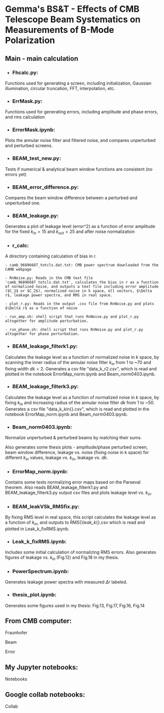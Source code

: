 # Gemma's BS&T - Effects of CMB Telescope Beam Systematics on Measurements of B-Mode Polarization

## Main - main calculation


- ### Fhcalc.py: 
Functions used for generating a screen, including initialization, Gaussian illumination, circular truncation, FFT, interpolation, etc.

- ### ErrMask.py: 
Functions used for generating errors, including amplitude and phase errors, and rms calculation

- ### ErrorMask.ipynb: 
Plots the annular noise filter and filtered noise, and compares unperturbed and perturbed screens.

- ### BEAM_test_new.py: 
Tests if numerical & analytical beam window functions are consistent (no errors yet)

- ### BEAM_error_difference.py: 
Compares the beam window difference between a perturbed and unperturbed one.

- ### BEAM_leakage.py: 
Generates a plot of leakage level (error^2) as a function of error amplitude for the fixed $k_{in}=15$ and $k_{out}=25$ and after noise normalization

- ### r_calc: 
A directory containing calculation of bias in r.

    - camb_96896687_totcls.dat.txt: CMB power spectrum downloaded from the CAMB webpage

    - RnNoise.py: Reads in the CMB text file 'camb_96896687_totcls.dat.txt', calculates the bias in r as a function of normalized noise, and outputs a text file including error amplitude ($C_1$ or $C_2$), normalized noise in k space, ell vectors, $\Delta r$, leakage power spectra, and RMS in real space. 

    - plot_r.py: Reads in the output .csv file from RnNoise.py and plots $\Delta r$ as a function of noise

    - run_amp.sh: shell script that runs RnNoise.py and plot_r.py altogether for amplitude perturbation.

    - run_phase.sh: shell script that runs RnNoise.py and plot_r.py altogether for phase perturbation.

- ### BEAM_leakage_filterk1.py:
Calculates the leakage level as a function of normalized noise in $k$ space, by scanning the inner radius of the annular noise filter $k_{in}$ from 1 to ~70 and fixing width $dk=2$. Generates a csv file "data_k_r2.csv", which is read and plotted in the notebook ErrorMap_norm.ipynb and Beam_norm0403.ipynb.

- ### BEAM_leakage_filterk3.py:
Calculates the leakage level as a function of normalized noise in $k$ space, by fixing $k_{in}$ and increasing radius of the annular noise filter $dk$ from 1 to ~50. Generates a csv file "data_k_kin{}.csv", which is read and plotted in the notebook ErrorMap_norm.ipynb and Beam_norm0403.ipynb.

- ### Beam_norm0403.ipynb:
Normalize unperturbed & perturbed beams by matching their sums. 

Also generates some thesis plots - amplitude/phase perturbed screen, beam window difference, leakage vs. noise (fixing noise in k space) for different $k_{in}$ values, leakage vs. $k_{in}$, leakage vs. $dk$.

- ### ErrorMap_norm.ipynb:
Contains some tests normalizing error maps based on the Parseval theorem. Also reads BEAM_leakage_filterk1.py and BEAM_leakage_filterk3.py output csv files and plots leakage level vs. $k_{in}$. 

- ### BEAM_leakVSk_RMSfix.py:
By fixing RMS level in real space, this script calculates the leakage level as a function of $k_{in}$, and outputs to RMS{}_leak_k_{}.csv which is read and plotted in Leak_k_fixRMS.ipynb.

- ### Leak_k_fixRMS.ipynb:
Includes some initial calculation of normalizing RMS errors. Also generates figures of leakage vs. $k_{in}$ (Fig.12) and Fig.18 in my thesis.

- ### PowerSpectrum.ipynb:
Generates leakage power spectra with measured $\Delta r$ labeled. 

- ### thesis_plot.ipynb:
Generates some figures used in my thesis: Fig.13, Fig.17, Fig.16, Fig.14


## From CMB computer:

Fraunhofer

Beam

Error

## My Jupyter notebooks:

Notebooks

## Google collab notebooks:

Collab
